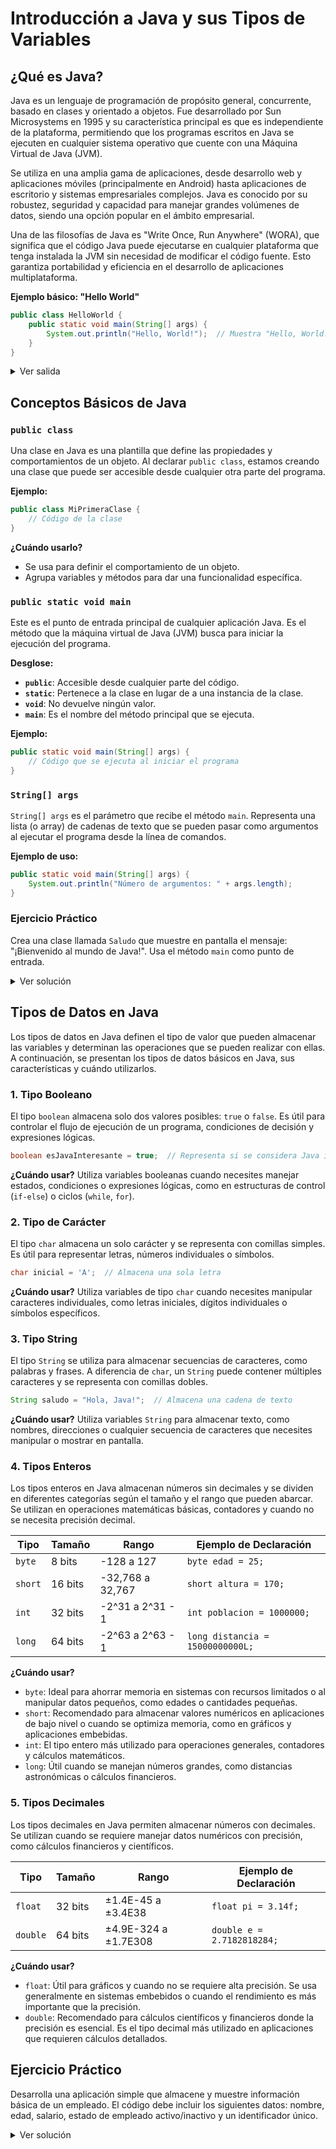# Introducción a Java y sus Tipos de Variables

## ¿Qué es Java?

Java es un lenguaje de programación de propósito general, concurrente, basado en clases y orientado a objetos. Fue desarrollado por Sun Microsystems en 1995 y su característica principal es que es independiente de la plataforma, permitiendo que los programas escritos en Java se ejecuten en cualquier sistema operativo que cuente con una Máquina Virtual de Java (JVM).

Se utiliza en una amplia gama de aplicaciones, desde desarrollo web y aplicaciones móviles (principalmente en Android) hasta aplicaciones de escritorio y sistemas empresariales complejos. Java es conocido por su robustez, seguridad y capacidad para manejar grandes volúmenes de datos, siendo una opción popular en el ámbito empresarial.

Una de las filosofías de Java es "Write Once, Run Anywhere" (WORA), que significa que el código Java puede ejecutarse en cualquier plataforma que tenga instalada la JVM sin necesidad de modificar el código fuente. Esto garantiza portabilidad y eficiencia en el desarrollo de aplicaciones multiplataforma.

**Ejemplo básico: "Hello World"**

```java
public class HelloWorld {
    public static void main(String[] args) {
        System.out.println("Hello, World!");  // Muestra "Hello, World!" en la consola
    }
}
```

<details> <summary>Ver salida</summary>
La salida de este código es:
```python
Hello, World!
```
</details>

## Conceptos Básicos de Java

### `public class`

Una clase en Java es una plantilla que define las propiedades y comportamientos de un objeto. Al declarar `public class`, estamos creando una clase que puede ser accesible desde cualquier otra parte del programa.

**Ejemplo:**

```java
public class MiPrimeraClase {
    // Código de la clase
}
```

**¿Cuándo usarlo?**

- Se usa para definir el comportamiento de un objeto.
- Agrupa variables y métodos para dar una funcionalidad específica.

### `public static void main`

Este es el punto de entrada principal de cualquier aplicación Java. Es el método que la máquina virtual de Java (JVM) busca para iniciar la ejecución del programa.

**Desglose:**

- **`public`**: Accesible desde cualquier parte del código.
- **`static`**: Pertenece a la clase en lugar de a una instancia de la clase.
- **`void`**: No devuelve ningún valor.
- **`main`**: Es el nombre del método principal que se ejecuta.

**Ejemplo:**

```java
public static void main(String[] args) {
    // Código que se ejecuta al iniciar el programa
}
```

### `String[] args`

`String[] args` es el parámetro que recibe el método `main`. Representa una lista (o array) de cadenas de texto que se pueden pasar como argumentos al ejecutar el programa desde la línea de comandos.

**Ejemplo de uso:**

```java
public static void main(String[] args) {
    System.out.println("Número de argumentos: " + args.length);
}
```

### Ejercicio Práctico

Crea una clase llamada `Saludo` que muestre en pantalla el mensaje: "¡Bienvenido al mundo de Java!". Usa el método `main` como punto de entrada.

<details> <summary>Ver solución</summary>

```java
public class Saludo {
    public static void main(String[] args) {
        System.out.println("¡Bienvenido al mundo de Java!");
    }
}
```

</details>

## Tipos de Datos en Java

Los tipos de datos en Java definen el tipo de valor que pueden almacenar las variables y determinan las operaciones que se pueden realizar con ellas. A continuación, se presentan los tipos de datos básicos en Java, sus características y cuándo utilizarlos.

### 1. Tipo Booleano

El tipo `boolean` almacena solo dos valores posibles: `true` o `false`. Es útil para controlar el flujo de ejecución de un programa, condiciones de decisión y expresiones lógicas.

```java
boolean esJavaInteresante = true;  // Representa si se considera Java interesante
```

**¿Cuándo usar?**
Utiliza variables booleanas cuando necesites manejar estados, condiciones o expresiones lógicas, como en estructuras de control (`if-else`) o ciclos (`while`, `for`).

### 2. Tipo de Carácter

El tipo `char` almacena un solo carácter y se representa con comillas simples. Es útil para representar letras, números individuales o símbolos.

```java
char inicial = 'A';  // Almacena una sola letra
```

**¿Cuándo usar?**
Utiliza variables de tipo `char` cuando necesites manipular caracteres individuales, como letras iniciales, dígitos individuales o símbolos específicos.

### 3. Tipo String

El tipo `String` se utiliza para almacenar secuencias de caracteres, como palabras y frases. A diferencia de `char`, un `String` puede contener múltiples caracteres y se representa con comillas dobles.

```java
String saludo = "Hola, Java!";  // Almacena una cadena de texto
```

**¿Cuándo usar?**
Utiliza variables `String` para almacenar texto, como nombres, direcciones o cualquier secuencia de caracteres que necesites manipular o mostrar en pantalla.

### 4. Tipos Enteros

Los tipos enteros en Java almacenan números sin decimales y se dividen en diferentes categorías según el tamaño y el rango que pueden abarcar. Se utilizan en operaciones matemáticas básicas, contadores y cuando no se necesita precisión decimal.

| Tipo    | Tamaño  | Rango            | Ejemplo de Declaración           |
| ------- | ------- | ---------------- | -------------------------------- |
| `byte`  | 8 bits  | -128 a 127       | `byte edad = 25;`                |
| `short` | 16 bits | -32,768 a 32,767 | `short altura = 170;`            |
| `int`   | 32 bits | -2^31 a 2^31 - 1 | `int poblacion = 1000000;`       |
| `long`  | 64 bits | -2^63 a 2^63 - 1 | `long distancia = 15000000000L;` |

**¿Cuándo usar?**

- `byte`: Ideal para ahorrar memoria en sistemas con recursos limitados o al manipular datos pequeños, como edades o cantidades pequeñas.
- `short`: Recomendado para almacenar valores numéricos en aplicaciones de bajo nivel o cuando se optimiza memoria, como en gráficos y aplicaciones embebidas.
- `int`: El tipo entero más utilizado para operaciones generales, contadores y cálculos matemáticos.
- `long`: Útil cuando se manejan números grandes, como distancias astronómicas o cálculos financieros.

### 5. Tipos Decimales

Los tipos decimales en Java permiten almacenar números con decimales. Se utilizan cuando se requiere manejar datos numéricos con precisión, como cálculos financieros y científicos.

| Tipo     | Tamaño  | Rango                | Ejemplo de Declaración     |
| -------- | ------- | -------------------- | -------------------------- |
| `float`  | 32 bits | ±1.4E-45 a ±3.4E38   | `float pi = 3.14f;`        |
| `double` | 64 bits | ±4.9E-324 a ±1.7E308 | `double e = 2.7182818284;` |

**¿Cuándo usar?**

- `float`: Útil para gráficos y cuando no se requiere alta precisión. Se usa generalmente en sistemas embebidos o cuando el rendimiento es más importante que la precisión.
- `double`: Recomendado para cálculos científicos y financieros donde la precisión es esencial. Es el tipo decimal más utilizado en aplicaciones que requieren cálculos detallados.

## Ejercicio Práctico

Desarrolla una aplicación simple que almacene y muestre información básica de un empleado. El código debe incluir los siguientes datos: nombre, edad, salario, estado de empleado activo/inactivo y un identificador único.

<details> <summary>Ver solución</summary>
```java
public class Empresa {
    public static void main(String[] args) {
        String nombreEmpleado = "Carlos Pérez";
        int edadEmpleado = 35;
        double salarioEmpleado = 8500.75;
        boolean esActivo = true;
        long codigoEmpleado = 123456789L;

        System.out.println("Información del Empleado:");
        System.out.println("Nombre: " + nombreEmpleado);
        System.out.println("Edad: " + edadEmpleado);
        System.out.println("Salario: $" + salarioEmpleado);
        System.out.println("Activo: " + esActivo);
        System.out.println("Código: " + codigoEmpleado);
    }

}
```
</details>

<details> <summary>Ver salida</summary>
La salida de este código es:
```

Información del Empleado:
Nombre: Carlos Pérez
Edad: 35
Salario: $8500.75
Activo: true
Código: 123456789

```
</details>

# Tips para Programar en Java con VS Code

<details onclick="toggleAccordion(this)">
<summary><strong>1. Atajos de Teclado Básicos</strong></summary>

**`psvm` + `Tab`**: Crea la función `public static void main(String[] args)`.

**`sout` + `Tab`**: Crea una línea de impresión `System.out.println()`.

**`Ctrl` + `Shift` + `B`**: Compila el proyecto actual.

</details>

<details onclick="toggleAccordion(this)">
<summary><strong>2. Atajos de Edición</strong></summary>

**`Shift` + `Alt` + `Down Arrow`**: Duplica la línea o selección actual hacia abajo.

**`Shift` + `Alt` + `Up Arrow`**: Duplica la línea o selección actual hacia arriba.

**`Alt` + `Up Arrow` o `Down Arrow`**: Mueve la línea o selección actual hacia arriba o abajo.

**`Ctrl` + `D`**: Selecciona la siguiente instancia de la palabra seleccionada.

</details>

<details onclick="toggleAccordion(this)">
<summary><strong>3. Depuración y Ejecución</strong></summary>

**`F5`**: Inicia el modo de depuración.

**`Ctrl` + `F5`**: Ejecuta el código sin depuración.

**F12**: Ve a la definición de la función, clase o variable.

**`Ctrl` + `Shift` + `M`**: Abre el panel de problemas (muestra errores y advertencias).

</details>

<details onclick="toggleAccordion(this)">
<summary><strong>4. Organización y Formato</strong></summary>

**`Ctrl` + `Shift` + `O`**: Organiza e importa las librerías necesarias para el archivo actual.

**`Ctrl` + `Shift` + `F`**: Formatea todo el archivo de código.

**`Ctrl` + `K` + `F`**: Formatea la selección.

</details>

<details onclick="toggleAccordion(this)">
<summary><strong>5. Navegación Rápida</strong></summary>

**`Ctrl` + `Shift` + `P`**: Abre la paleta de comandos para ejecutar cualquier comando de VS Code.

**F12**: Ve a la definición de la función, clase o variable.

**`Ctrl` + `Shift` + `R`**: Renombra la variable, función o clase seleccionada.

**`Ctrl` + `Z`**: Deshace la última acción.

**`Ctrl` + `Y`**: Rehace la última acción.

</details>

<div class="navigation-buttons">
    <a href="#/class02" class="next-button">Clase Siguiente →</a>
</div>